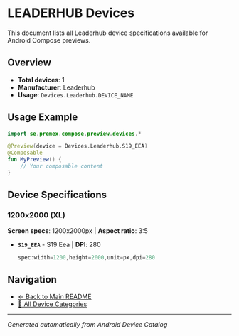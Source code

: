 # LEADERHUB Devices

This document lists all Leaderhub device specifications available for Android Compose previews.

## Overview

- **Total devices**: 1
- **Manufacturer**: Leaderhub
- **Usage**: `Devices.Leaderhub.DEVICE_NAME`

## Usage Example

```kotlin
import se.premex.compose.preview.devices.*

@Preview(device = Devices.Leaderhub.S19_EEA)
@Composable
fun MyPreview() {
    // Your composable content
}
```

## Device Specifications

### 1200x2000 (XL)

**Screen specs**: 1200x2000px | **Aspect ratio**: 3:5

- **`S19_EEA`** - S19 Eea | **DPI**: 280
  ```kotlin
  spec:width=1200,height=2000,unit=px,dpi=280
  ```

## Navigation

- [← Back to Main README](../../README.md)
- [📱 All Device Categories](../README.md)

---
*Generated automatically from Android Device Catalog*
